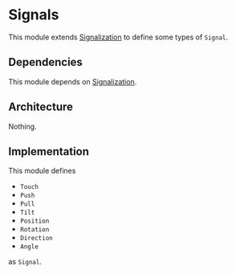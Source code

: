 # Signals

This module extends [Signalization](./Signalization.md) to define some types of `Signal`.

## Dependencies

This module depends on [Signalization](./Signalization.md).

## Architecture

Nothing.

## Implementation

This module defines

- `Touch`
- `Push`
- `Pull`
- `Tilt`
- `Position`
- `Rotation`
- `Direction`
- `Angle`

as `Signal`.
